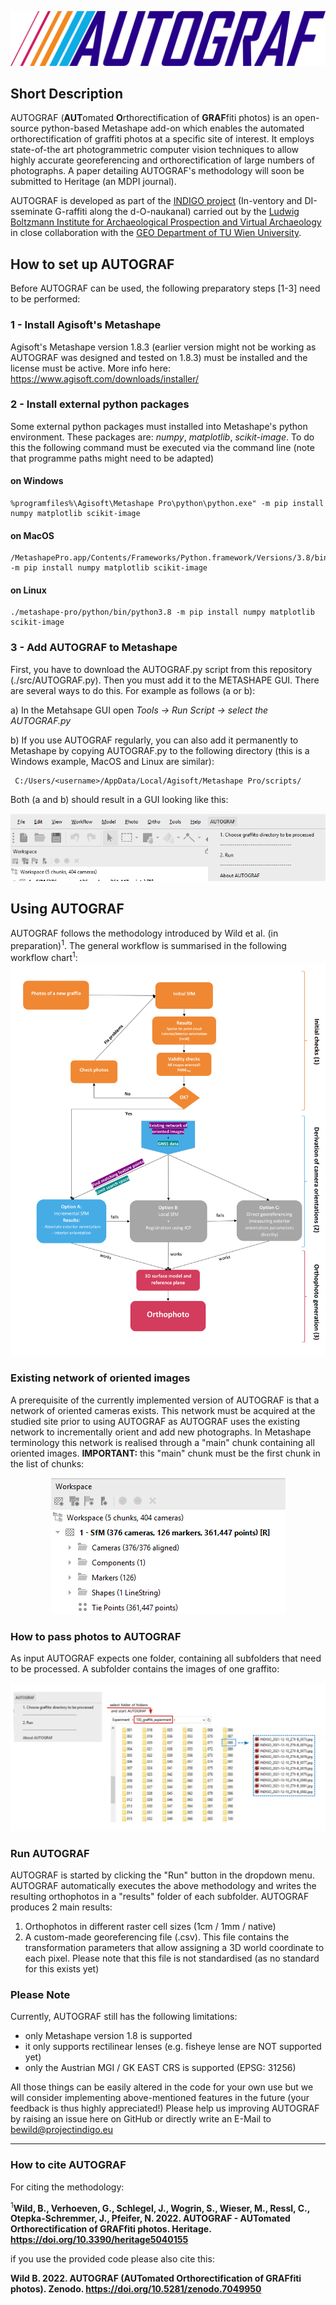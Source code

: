 ![Alt text](/images/AUTOGRAF_logo/INDIGO_logoAUTOGRAF.png?raw=true "Optional Title")
## Short Description
AUTOGRAF (**AUT**omated **O**rthorectification of **GRAF**fiti photos) is an open-source python-based Metashape add-on which enables the automated orthorectification of graffiti photos at a specific site of interest. It employs state-of-the art photogrammetric computer vision techniques to allow highly accurate georeferencing and orthorectification of large numbers of photographs. A paper detailing AUTOGRAF's methodology will soon be submitted to Heritage (an MDPI journal). 

AUTOGRAF is developed as part of the [INDIGO project](https://projectindigo.eu/) (In-ventory and DI-sseminate G-raffiti along the d-O-naukanal) carried out by the [Ludwig Boltzmann Institute for Archaeological Prospection and Virtual Archaeology](https://archpro.lbg.ac.at/) in close collaboration with the [GEO Department of TU Wien University](https://www.geo.tuwien.ac.at/).

## How to set up AUTOGRAF 
Before AUTOGRAF can be used, the following preparatory steps [1-3] need to be performed: 
### 1 - Install Agisoft's Metashape
Agisoft's Metashape version 1.8.3 (earlier version might not be working as AUTOGRAF was designed and tested on 1.8.3) must be installed and the license must be active. More info here: https://www.agisoft.com/downloads/installer/

### 2 - Install external python packages
Some external python packages must installed into Metashape's python environment. These packages are: *numpy*, *matplotlib*, *scikit-image*. To do this the following command must be executed via the command line (note that programme paths might need to be adapted)

#### on Windows
~~~~~~~~~~~~~~~~~~~~~~~~~~~~~~~~~~~~~~~~~~~~~~~~~~~~~~~~~~ 
%programfiles%\Agisoft\Metashape Pro\python\python.exe" -m pip install numpy matplotlib scikit-image
~~~~~~~~~~~~~~~~~~~~~~~~~~~~~~~~~~~~~~~~~~~~~~~~~~~~~~~~~~

#### on MacOS
~~~~~~~~~~~~~~~~~~~~~~~~~~~~~~~~~~~~~~~~~~~~~~~~~~~~~~~~~~ 
/MetashapePro.app/Contents/Frameworks/Python.framework/Versions/3.8/bin/python3.8 -m pip install numpy matplotlib scikit-image
~~~~~~~~~~~~~~~~~~~~~~~~~~~~~~~~~~~~~~~~~~~~~~~~~~~~~~~~~~ 
#### on Linux 
~~~~~~~~~~~~~~~~~~~~~~~~~~~~~~~~~~~~~~~~~~~~~~~~~~~~~~~~~~ 
./metashape-pro/python/bin/python3.8 -m pip install numpy matplotlib scikit-image
~~~~~~~~~~~~~~~~~~~~~~~~~~~~~~~~~~~~~~~~~~~~~~~~~~~~~~~~~~ 

### 3 - Add AUTOGRAF to Metashape
First, you have to download the AUTOGRAF.py script from this repository (./src/AUTOGRAF.py). Then you must add it to the METASHAPE GUI. There are several ways to do this. For example as follows (a or b): 

a) In the Metahsape GUI open *Tools -> Run Script -> select the AUTOGRAF.py*

b) If you use AUTOGRAF regularly, you can also add it permanently to Metashape by copying AUTOGRAF.py to the following directory (this is a Windows example, MacOS and Linux are similar):
~~~~~~~~~~~~~~~~~~~~~~~~~~~~~~~~~~~~~~~~~~~~~~~~~~~~~~~~~~ 
 C:/Users/<username>/AppData/Local/Agisoft/Metashape Pro/scripts/
 ~~~~~~~~~~~~~~~~~~~~~~~~~~~~~~~~~~~~~~~~~~~~~~~~~~~~~~~~~~ 

Both (a and b) should result in a GUI looking like this:

![Alt text](/images/1.png?raw=true "Optional Title")

## Using AUTOGRAF

AUTOGRAF follows the methodology introduced by Wild et al. (in preparation)<sup>1</sup>. The general workflow is summarised in the following workflow chart<sup>1</sup>: 
![Alt text](/images/2.png?raw=true "Optional Title")

### Existing network of oriented images
A prerequisite of the currently implemented version of AUTOGRAF is that a network of oriented cameras exists. This network must be acquired at the studied site prior to using AUTOGRAF as AUTOGRAF uses the existing network to incrementally orient and add new photographs. In Metashape terminology this network is realised through a "main" chunk containing all oriented images. **IMPORTANT:** this "main" chunk must be the first chunk in the list of chunks: 
<p align="center">
<img src="/images/3.PNG?raw=true" alt="Sublime's custom image"/> 
</p>

### How to pass photos to AUTOGRAF
As input AUTOGRAF expects one folder, containing all subfolders that need to be processed. A subfolder contains the images of one graffito: 
<p align="center">
<img src="/images/fig5_new2.png?raw=true" alt="Sublime's custom image"/> 
</p>

### Run AUTOGRAF
AUTOGRAF is started by clicking the "Run" button in the dropdown menu. AUTOGRAF automatically executes the above methodology and writes the resulting orthophotos in a "results" folder of each subfolder. AUTOGRAF produces 2 main results: 

1. Orthophotos in different raster cell sizes (1cm / 1mm / native)
2. A custom-made georeferencing file (.csv). This file contains the transformation parameters that allow assigning a 3D world coordinate to each pixel. Please note that this file is not standardised (as no standard for this exists yet) 

### Please Note
Currently, AUTOGRAF still has the following limitations: 
- only Metashape version 1.8 is supported
- it only supports rectilinear lenses (e.g. fisheye lense are NOT supported yet)
- only the Austrian MGI / GK EAST CRS is supported (EPSG: 31256)

All those things can be easily altered in the code for your own use but we will consider implementing above-mentioned features in the future (your feedback is thus highly appreciated!) Please help us improving AUTOGRAF by raising an issue here on GitHub or directly write an E-Mail to bewild@projectindigo.eu

-----------------------------------------------------------------------------------------------------------------------
### How to cite AUTOGRAF
For citing the methodology:

<sup>1</sup>**Wild, B., Verhoeven, G., Schlegel, J., Wogrin, S., Wieser, M., Ressl, C., Otepka-Schremmer, J., Pfeifer, N. 2022. AUTOGRAF - AUTomated Orthorectification of GRAFfiti photos. Heritage. https://doi.org/10.3390/heritage5040155**

if you use the provided code please also cite this:

**Wild B. 2022. AUTOGRAF (AUTomated Orthorectification of GRAFfiti photos). Zenodo. https://doi.org/10.5281/zenodo.7049950**
